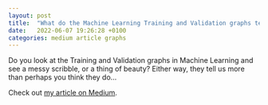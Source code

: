 ```yaml
---
layout: post
title:  "What do the Machine Learning Training and Validation graphs tell us?"
date:   2022-06-07 19:26:28 +0100
categories: medium article graphs
---
```

Do you look at the Training and Validation graphs in Machine Learning and see a messy scribble, or a thing of beauty? Either way, they tell us more than perhaps you think they do…

Check out [my article on Medium].

[my article on Medium]: https://medium.com/@martinkeywood/what-do-the-machine-learning-training-and-validation-graphs-tell-us-eafe09722597
